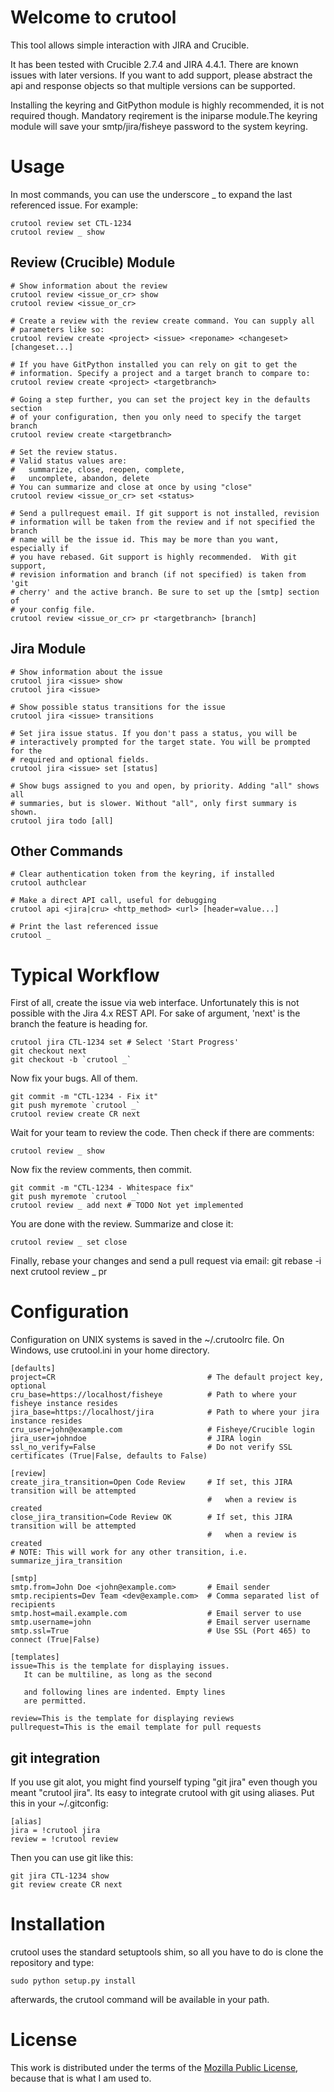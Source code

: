 Welcome to crutool
==================
This tool allows simple interaction with JIRA and Crucible.

It has been tested with Crucible 2.7.4 and JIRA 4.4.1. There are known issues
with later versions. If you want to add support, please abstract the api and
response objects so that multiple versions can be supported.

Installing the keyring and GitPython module is highly recommended, it is not
required though. Mandatory reqirement is the iniparse module.The keyring module
will save your smtp/jira/fisheye password to the system keyring.

Usage
=====

In most commands, you can use the underscore _ to expand the last referenced
issue. For example:

    crutool review set CTL-1234
    crutool review _ show

Review (Crucible) Module
------------------------
    # Show information about the review
    crutool review <issue_or_cr> show
    crutool review <issue_or_cr>

    # Create a review with the review create command. You can supply all
    # parameters like so:
    crutool review create <project> <issue> <reponame> <changeset> [changeset...]
    
    # If you have GitPython installed you can rely on git to get the
    # information. Specify a project and a target branch to compare to:
    crutool review create <project> <targetbranch>

    # Going a step further, you can set the project key in the defaults section
    # of your configuration, then you only need to specify the target branch
    crutool review create <targetbranch>

    # Set the review status.
    # Valid status values are:
    #   summarize, close, reopen, complete,
    #   uncomplete, abandon, delete
    # You can summarize and close at once by using "close"
    crutool review <issue_or_cr> set <status>

    # Send a pullrequest email. If git support is not installed, revision
    # information will be taken from the review and if not specified the branch
    # name will be the issue id. This may be more than you want, especially if
    # you have rebased. Git support is highly recommended.  With git support,
    # revision information and branch (if not specified) is taken from 'git
    # cherry' and the active branch. Be sure to set up the [smtp] section of
    # your config file.
    crutool review <issue_or_cr> pr <targetbranch> [branch]

Jira Module
-----------
    # Show information about the issue
    crutool jira <issue> show
    crutool jira <issue>

    # Show possible status transitions for the issue
    crutool jira <issue> transitions

    # Set jira issue status. If you don't pass a status, you will be
    # interactively prompted for the target state. You will be prompted for the
    # required and optional fields.
    crutool jira <issue> set [status]

    # Show bugs assigned to you and open, by priority. Adding "all" shows all
    # summaries, but is slower. Without "all", only first summary is shown.
    crutool jira todo [all]

Other Commands
--------------

    # Clear authentication token from the keyring, if installed
    crutool authclear

    # Make a direct API call, useful for debugging
    crutool api <jira|cru> <http_method> <url> [header=value...]

    # Print the last referenced issue
    crutool _

Typical Workflow
================

First of all, create the issue via web interface. Unfortunately this is not
possible with the Jira 4.x REST API. For sake of argument, 'next' is the branch
the feature is heading for.

    crutool jira CTL-1234 set # Select 'Start Progress'
    git checkout next
    git checkout -b `crutool _`

Now fix your bugs. All of them.

    git commit -m "CTL-1234 - Fix it"
    git push myremote `crutool _`
    crutool review create CR next

Wait for your team to review the code. Then check if there are comments:

    crutool review _ show

Now fix the review comments, then commit.

    git commit -m "CTL-1234 - Whitespace fix"
    git push myremote `crutool _`
    crutool review _ add next # TODO Not yet implemented

You are done with the review. Summarize and close it:

    crutool review _ set close

Finally, rebase your changes and send a pull request via email:
    git rebase -i next
    crutool review  _ pr

Configuration
=============

Configuration on UNIX systems is saved in the ~/.crutoolrc file. On Windows,
use crutool.ini in your home directory.

    [defaults]
    project=CR                                  # The default project key, optional
    cru_base=https://localhost/fisheye          # Path to where your fisheye instance resides
    jira_base=https://localhost/jira            # Path to where your jira instance resides
    cru_user=john@example.com                   # Fisheye/Crucible login
    jira_user=johndoe                           # JIRA login
    ssl_no_verify=False                         # Do not verify SSL certificates (True|False, defaults to False)

    [review]
    create_jira_transition=Open Code Review     # If set, this JIRA transition will be attempted
                                                #   when a review is created
    close_jira_transition=Code Review OK        # If set, this JIRA transition will be attempted
                                                #   when a review is created
    # NOTE: This will work for any other transition, i.e. summarize_jira_transition

    [smtp]
    smtp.from=John Doe <john@example.com>       # Email sender
    smtp.recipients=Dev Team <dev@example.com>  # Comma separated list of recipients
    smtp.host=mail.example.com                  # Email server to use
    smtp.username=john                          # Email server username
    smtp.ssl=True                               # Use SSL (Port 465) to connect (True|False)

    [templates]
    issue=This is the template for displaying issues.
       It can be multiline, as long as the second

       and following lines are indented. Empty lines
       are permitted.

    review=This is the template for displaying reviews
    pullrequest=This is the email template for pull requests


git integration
---------------

If you use git alot, you might find yourself typing "git jira" even though you meant "crutool jira". Its easy to integrate crutool with git using aliases. Put this in your ~/.gitconfig:

    [alias]
    jira = !crutool jira
    review = !crutool review

Then you can use git like this:

    git jira CTL-1234 show
    git review create CR next

Installation
============

crutool uses the standard setuptools shim, so all you have to do is clone the repository and type:
    
    sudo python setup.py install

afterwards, the crutool command will be available in your path.

License
=======

This work is distributed under the terms of the [Mozilla Public
License](http://www.mozilla.org/MPL/2.0/), because that is what I am used to.

